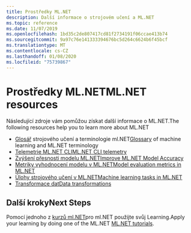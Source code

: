```yaml
---
title: Prostředky ML.NET
description: Další informace o strojovém učení a ML.NET
ms.topic: reference
ms.date: 11/07/2019
ms.openlocfilehash: 1bd35c2de807417cd81f2734191f06ccae413b74
ms.sourcegitcommit: 9a97c76e141333394676bc5d264c6624b6f45bcf
ms.translationtype: MT
ms.contentlocale: cs-CZ
ms.lasthandoff: 01/08/2020
ms.locfileid: "75739867"
---
```

# <a name="mlnet-resources"></a><span data-ttu-id="7dbbc-103">Prostředky ML.NET</span><span class="sxs-lookup"><span data-stu-id="7dbbc-103">ML.NET resources</span></span>

<span data-ttu-id="7dbbc-104">Následující zdroje vám pomůžou získat další informace o ML.NET.</span><span class="sxs-lookup"><span data-stu-id="7dbbc-104">The following resources help you to learn more about ML.NET</span></span>

- <span data-ttu-id="7dbbc-105">[Glosář](glossary.md) strojového učení a terminologie ml.NET</span><span class="sxs-lookup"><span data-stu-id="7dbbc-105">[Glossary](glossary.md) of machine learning and ML.NET terminology</span></span>
- [<span data-ttu-id="7dbbc-106">Telemetrie ML.NET CLI</span><span class="sxs-lookup"><span data-stu-id="7dbbc-106">ML.NET CLI telemetry</span></span>](ml-net-cli-telemetry.md)
- [<span data-ttu-id="7dbbc-107">Zvýšení přesnosti modelu ML.NET</span><span class="sxs-lookup"><span data-stu-id="7dbbc-107">Improve ML.NET Model Accuracy</span></span>](improve-machine-learning-model-ml-net.md)
- [<span data-ttu-id="7dbbc-108">Metriky vyhodnocení modelu v ML.NET</span><span class="sxs-lookup"><span data-stu-id="7dbbc-108">Model evaluation metrics in ML.NET</span></span>](metrics.md)
- [<span data-ttu-id="7dbbc-109">Úlohy strojového učení v ML.NET</span><span class="sxs-lookup"><span data-stu-id="7dbbc-109">Machine learning tasks in ML.NET</span></span>](tasks.md)
- [<span data-ttu-id="7dbbc-110">Transformace dat</span><span class="sxs-lookup"><span data-stu-id="7dbbc-110">Data transformations</span></span>](transforms.md)

## <a name="next-steps"></a><span data-ttu-id="7dbbc-111">Další kroky</span><span class="sxs-lookup"><span data-stu-id="7dbbc-111">Next Steps</span></span>

<span data-ttu-id="7dbbc-112">Pomocí jednoho z [kurzů ml.NET](../tutorials/index.md)pro ml.NET použijte svůj Learning.</span><span class="sxs-lookup"><span data-stu-id="7dbbc-112">Apply your learning by doing one of the ML.NET [ML.NET tutorials](../tutorials/index.md).</span></span>
